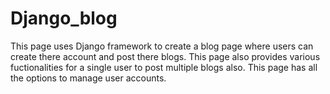 # Django_blog

This page uses Django framework to create a blog page where users can create there account and post there blogs.
This page also provides various fuctionalities for a single user to post multiple blogs also.
This page has all the options to manage user accounts.
